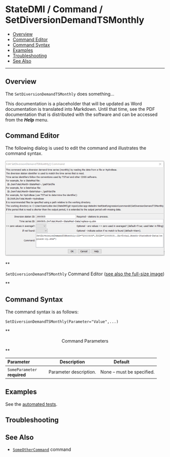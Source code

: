 # StateDMI / Command / SetDiversionDemandTSMonthly #

* [Overview](#overview)
* [Command Editor](#command-editor)
* [Command Syntax](#command-syntax)
* [Examples](#examples)
* [Troubleshooting](#troubleshooting)
* [See Also](#see-also)

-------------------------

## Overview ##

The `SetDiversionDemandTSMonthly` does something...

This documentation is a placeholder that will be updated as Word documentation is translated into Markdown.
Until that time, see the PDF documentation that is distributed with the software and can be accessed
from the ***Help*** menu.

## Command Editor ##

The following dialog is used to edit the command and illustrates the command syntax.

![SetDiversionDemandTSMonthly](SetDiversionDemandTSMonthly.png)

**<p style="text-align: center;">
`SetDiversionDemandTSMonthly` Command Editor (<a href="../SetDiversionDemandTSMonthly.png">see also the full-size image</a>)
</p>**

## Command Syntax ##

The command syntax is as follows:

```text
SetDiversionDemandTSMonthly(Parameter="Value",...)
```
**<p style="text-align: center;">
Command Parameters
</p>**

| **Parameter**&nbsp;&nbsp;&nbsp;&nbsp;&nbsp;&nbsp;&nbsp;&nbsp;&nbsp;&nbsp;&nbsp;&nbsp; | **Description** | **Default**&nbsp;&nbsp;&nbsp;&nbsp;&nbsp;&nbsp;&nbsp;&nbsp;&nbsp;&nbsp; |
| --------------|-----------------|----------------- |
|`SomeParameter`<br>**required**|Parameter description.|None – must be specified.|

## Examples ##

See the [automated tests](https://github.com/OpenWaterFoundation/cdss-app-statedmi-main/tree/master/test/regression/commands/SetDiversionDemandTSMonthly).

## Troubleshooting ##

## See Also ##

* [`SomeOtherCommand`](../SomeOtherCommand/SomeOtherCommand) command
